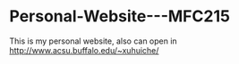 # Personal-Website---MFC215


This is my personal website, also can open in http://www.acsu.buffalo.edu/~xuhuiche/
